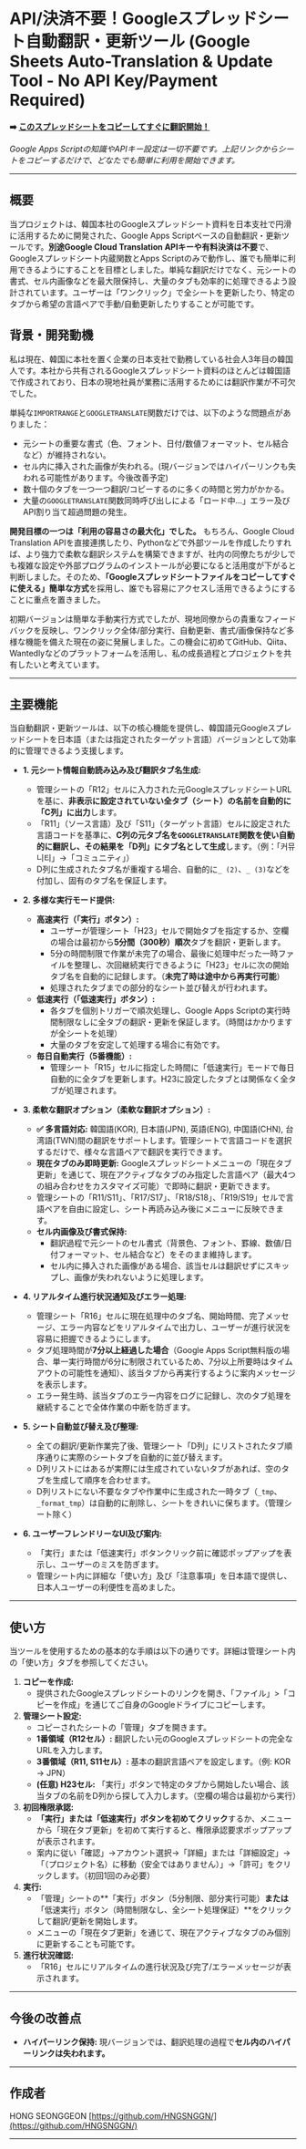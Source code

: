 # API/決済不要！Googleスプレッドシート自動翻訳・更新ツール (Google Sheets Auto-Translation & Update Tool - No API Key/Payment Required)

**➡️ [このスプレッドシートをコピーしてすぐに翻訳開始！](https://docs.google.com/spreadsheets/d/1iiGXb3FoQvdisdWWc9KplwzdHD07Ne1aYBnhvTI56ao/edit?usp=sharing)**

*Google Apps Scriptの知識やAPIキー設定は一切不要です。上記リンクからシートをコピーするだけで、どなたでも簡単に利用を開始できます。*

---

## 概要

当プロジェクトは、韓国本社のGoogleスプレッドシート資料を日本支社で円滑に活用するために開発された、Google Apps Scriptベースの自動翻訳・更新ツールです。**別途Google Cloud Translation APIキーや有料決済は不要**で、Googleスプレッドシート内蔵関数とApps Scriptのみで動作し、誰でも簡単に利用できるようにすることを目標としました。単純な翻訳だけでなく、元シートの書式、セル内画像などを最大限保持し、大量のタブも効率的に処理できるよう設計されています。ユーザーは「ワンクリック」で全シートを更新したり、特定のタブから希望の言語ペアで手動/自動更新したりすることが可能です。

## 背景・開発動機

私は現在、韓国に本社を置く企業の日本支社で勤務している社会人3年目の韓国人です。本社から共有されるGoogleスプレッドシート資料のほとんどは韓国語で作成されており、日本の現地社員が業務に活用するためには翻訳作業が不可欠でした。

単純な`IMPORTRANGE`と`GOOGLETRANSLATE`関数だけでは、以下のような問題点がありました：
*   元シートの重要な書式（色、フォント、日付/数値フォーマット、セル結合など）が維持されない。
*   セル内に挿入された画像が失われる。(現バージョンではハイパーリンクも失われる可能性があります。今後改善予定)
*   数十個のタブを一つ一つ翻訳/コピーするのに多くの時間と労力がかかる。
*   大量の`GOOGLETRANSLATE`関数同時呼び出しによる「ロード中...」エラー及びAPI割り当て超過問題の発生。

**開発目標の一つは「利用の容易さの最大化」でした。** もちろん、Google Cloud Translation APIを直接連携したり、Pythonなどで外部ツールを作成したりすれば、より強力で柔軟な翻訳システムを構築できますが、社内の同僚たちが少しでも複雑な設定や外部プログラムのインストールが必要になると活用度が下がると判断しました。そのため、**「Googleスプレッドシートファイルをコピーしてすぐに使える」簡単な方式**を採用し、誰でも容易にアクセスし活用できるようにすることに重点を置きました。

初期バージョンは簡単な手動実行方式でしたが、現地同僚からの貴重なフィードバックを反映し、ワンクリック全体/部分実行、自動更新、書式/画像保持など多様な機能を備えた現在の姿に発展しました。この機会に初めてGitHub、Qiita、Wantedlyなどのプラットフォームを活用し、私の成長過程とプロジェクトを共有したいと考えています。

---

## 主要機能

当自動翻訳・更新ツールは、以下の核心機能を提供し、韓国語元Googleスプレッドシートを日本語（または指定されたターゲット言語）バージョンとして効率的に管理できるよう支援します。

*   **1. 元シート情報自動読み込み及び翻訳タブ名生成:**
    *   管理シートの「R12」セルに入力された元GoogleスプレッドシートURLを基に、**非表示に設定されていない全タブ（シート）の名前を自動的に「C列」に出力**します。
    *   「R11」（ソース言語）及び「S11」（ターゲット言語）セルに設定された言語コードを基準に、**C列の元タブ名を`GOOGLETRANSLATE`関数を使い自動的に翻訳し、その結果を「D列」にタブ名として生成**します。（例：「커뮤니티」→「コミュニティ」）
    *   D列に生成されたタブ名が重複する場合、自動的に`_ (2)`、`_ (3)`などを付加し、固有のタブ名を保証します。

*   **2. 多様な実行モード提供:**
    *   **高速実行（「実行」ボタン）:**
        *   ユーザーが管理シート「H23」セルで開始タブを指定するか、空欄の場合は最初から**5分間（300秒）順次**タブを翻訳・更新します。
        *   5分の時間制限で作業が未完了の場合、最後に処理中だった一時ファイルを整理し、次回継続実行できるように「H23」セルに次の開始タブ名を自動的に記録します。（**未完了時は途中から再実行可能**）
        *   処理されたタブまでの部分的なシート並び替えが行われます。
    *   **低速実行（「低速実行」ボタン）:**
        *   各タブを個別トリガーで順次処理し、Google Apps Scriptの実行時間制限なしに全タブの翻訳・更新を保証します。（時間はかかりますが全シートを処理）
        *   大量のタブを安定して処理する場合に有効です。
    *   **毎日自動実行（5番機能）:**
        *   管理シート「R15」セルに指定した時間に「低速実行」モードで毎日自動的に全タブを更新します。H23に設定したタブとは関係なく全タブが処理されます。

*   **3. 柔軟な翻訳オプション（柔軟な翻訳オプション）:**
    *   **✅ 多言語対応:** 韓国語(KOR), 日本語(JPN), 英語(ENG), 中国語(CHN), 台湾語(TWN)間の翻訳をサポートします。管理シートで言語コードを選択するだけで、様々な言語ペアで翻訳を実行できます。
    *   **現在タブのみ即時更新:** Googleスプレッドシートメニューの「現在タブ更新」を通じて、現在アクティブなタブのみ指定した言語ペア（最大4つの組み合わせをカスタマイズ可能）で即時に翻訳・更新できます。
    *   管理シートの「R11/S11」、「R17/S17」、「R18/S18」、「R19/S19」セルで言語ペアを自由に設定し、シート再読み込み後にメニューに反映できます。
    *   **セル内画像及び書式保持:**
        *   翻訳過程で元シートのセル書式（背景色、フォント、罫線、数値/日付フォーマット、セル結合など）をそのまま維持します。
        *   セル内に挿入された画像がある場合、該当セルは翻訳せずにスキップし、画像が失われないように処理します。

*   **4. リアルタイム進行状況通知及びエラー処理:**
    *   管理シート「R16」セルに現在処理中のタブ名、開始時間、完了メッセージ、エラー内容などをリアルタイムで出力し、ユーザーが進行状況を容易に把握できるようにします。
    *   タブ処理時間が**7分以上経過した場合**（Google Apps Script無料版の場合、単一実行時間が6分に制限されているため、7分以上所要時はタイムアウトの可能性を通知）、該当タブから再実行するように案内メッセージを表示します。
    *   エラー発生時、該当タブのエラー内容をログに記録し、次のタブ処理を継続することで全体作業の中断を防ぎます。

*   **5. シート自動並び替え及び整理:**
    *   全ての翻訳/更新作業完了後、管理シート「D列」にリストされたタブ順序通りに実際のシートタブを自動的に並び替えます。
    *   D列リストにはあるが実際には生成されていないタブがあれば、空のタブを生成して順序を合わせます。
    *   D列リストにない不要なタブや作業中に生成された一時タブ（`_tmp`、`_format_tmp`）は自動的に削除し、シートをきれいに保ちます。（管理シート除く）

*   **6. ユーザーフレンドリーなUI及び案内:**
    *   「実行」または「低速実行」ボタンクリック前に確認ポップアップを表示し、ユーザーのミスを防ぎます。
    *   管理シート内に詳細な「使い方」及び「注意事項」を日本語で提供し、日本人ユーザーの利便性を高めました。

---

## 使い方

当ツールを使用するための基本的な手順は以下の通りです。詳細は管理シート内の「使い方」タブを参照してください。

1.  **コピーを作成:**
    *   提供されたGoogleスプレッドシートのリンクを開き、「ファイル」>「コピーを作成」を通じてご自身のGoogleドライブにコピーします。
2.  **管理シート設定:**
    *   コピーされたシートの「管理」タブを開きます。
    *   **1番領域（R12セル）:** 翻訳したい元のGoogleスプレッドシートの完全なURLを入力します。
    *   **3番領域（R11, S11セル）:** 基本の翻訳言語ペアを設定します。（例: KOR → JPN）
    *   **(任意) H23セル:** 「実行」ボタンで特定のタブから開始したい場合、該当タブの名前をD列から探して入力します。（空欄の場合は最初から実行）
3.  **初回権限承認:**
    *   **「実行」または「低速実行」ボタンを初めてクリック**するか、メニューから「現在タブ更新」を初めて実行すると、権限承認要求ポップアップが表示されます。
    *   案内に従い「確認」→アカウント選択→「詳細」または「詳細設定」→「（プロジェクト名）に移動（安全ではありません）」→「許可」をクリックします。（初回1回のみ必要）
4.  **実行:**
    *   「管理」シートの**「実行」ボタン（5分制限、部分実行可能）**または**「低速実行」ボタン（時間制限なし、全シート処理保証）**をクリックして翻訳/更新を開始します。
    *   メニューの「現在タブ更新」を通じて、現在アクティブなタブのみ個別に更新することも可能です。
5.  **進行状況確認:**
    *   「R16」セルにリアルタイムの進行状況及び完了/エラーメッセージが表示されます。

---

## 今後の改善点

*   **ハイパーリンク保持:** 現バージョンでは、翻訳処理の過程で**セル内のハイパーリンクは失われます。**

---

## 作成者

HONG SEONGGEON
[https://github.com/HNGSNGGN/](https://github.com/HNGSNGGN/)

---
